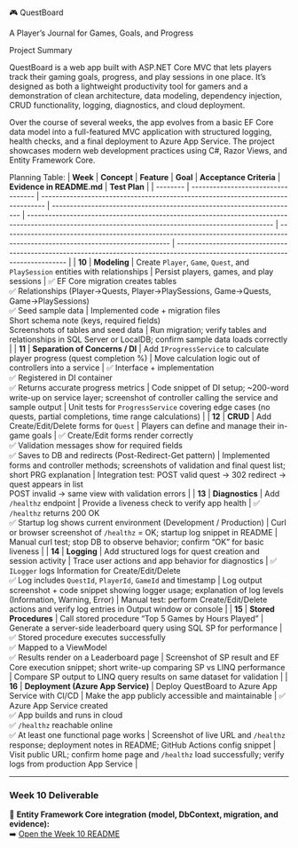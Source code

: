 🎮 QuestBoard

A Player’s Journal for Games, Goals, and Progress

Project Summary

QuestBoard is a web app built with ASP.NET Core MVC that lets players track their gaming goals, progress, and play sessions in one place.
It’s designed as both a lightweight productivity tool for gamers and a demonstration of clean architecture, data modeling, dependency injection, CRUD functionality, logging, diagnostics, and cloud deployment.

Over the course of several weeks, the app evolves from a basic EF Core data model into a full-featured MVC application with structured logging, health checks, and a final deployment to Azure App Service. The project showcases modern web development practices using C#, Razor Views, and Entity Framework Core.

Planning Table:
| **Week** | **Concept**                        | **Feature**                                                                     | **Goal**                                                              | **Acceptance Criteria**                                                                                                                             | **Evidence in README.md**                                                                                                     | **Test Plan**                                                                                                                 |
| -------- | ---------------------------------- | ------------------------------------------------------------------------------- | --------------------------------------------------------------------- | --------------------------------------------------------------------------------------------------------------------------------------------------- | ----------------------------------------------------------------------------------------------------------------------------- | ----------------------------------------------------------------------------------------------------------------------------- |
| **10**   | **Modeling**                       | Create `Player`, `Game`, `Quest`, and `PlaySession` entities with relationships | Persist players, games, and play sessions                             | ✅ EF Core migration creates tables <br>✅ Relationships (Player→Quests, Player→PlaySessions, Game→Quests, Game→PlaySessions)<br>✅ Seed sample data   | Implemented code + migration files <br>Short schema note (keys, required fields) <br>Screenshots of tables and seed data      | Run migration; verify tables and relationships in SQL Server or LocalDB; confirm sample data loads correctly                  |
| **11**   | **Separation of Concerns / DI**    | Add `IProgressService` to calculate player progress (quest completion %)        | Move calculation logic out of controllers into a service              | ✅ Interface + implementation <br>✅ Registered in DI container <br>✅ Returns accurate progress metrics                                               | Code snippet of DI setup; ~200-word write-up on service layer; screenshot of controller calling the service and sample output | Unit tests for `ProgressService` covering edge cases (no quests, partial completions, time range calculations)                |
| **12**   | **CRUD**                           | Add Create/Edit/Delete forms for `Quest`                                        | Players can define and manage their in-game goals                     | ✅ Create/Edit forms render correctly <br>✅ Validation messages show for required fields <br>✅ Saves to DB and redirects (Post-Redirect-Get pattern) | Implemented forms and controller methods; screenshots of validation and final quest list; short PRG explanation               | Integration test: POST valid quest → 302 redirect → quest appears in list <br>POST invalid → same view with validation errors |
| **13**   | **Diagnostics**                    | Add `/healthz` endpoint                                                         | Provide a liveness check to verify app health                         | ✅ `/healthz` returns 200 OK <br>✅ Startup log shows current environment (Development / Production)                                                  | Curl or browser screenshot of `/healthz` = OK; startup log snippet in README                                                  | Manual curl test; stop DB to observe behavior; confirm “OK” for basic liveness                                                |
| **14**   | **Logging**                        | Add structured logs for quest creation and session activity                     | Trace user actions and app behavior for diagnostics                   | ✅ `ILogger` logs Information for Create/Edit/Delete <br>✅ Log includes `QuestId`, `PlayerId`, `GameId` and timestamp                                | Log output screenshot + code snippet showing logger usage; explanation of log levels (Information, Warning, Error)            | Manual test: perform Create/Edit/Delete actions and verify log entries in Output window or console                            |
| **15**   | **Stored Procedures**              | Call stored procedure “Top 5 Games by Hours Played”                             | Generate a server-side leaderboard query using SQL SP for performance | ✅ Stored procedure executes successfully <br>✅ Mapped to a ViewModel <br>✅ Results render on a Leaderboard page                                     | Screenshot of SP result and EF Core execution snippet; short write-up comparing SP vs LINQ performance                        | Compare SP output to LINQ query results on same dataset for validation                                                        |
| **16**   | **Deployment (Azure App Service)** | Deploy QuestBoard to Azure App Service with CI/CD                               | Make the app publicly accessible and maintainable                     | ✅ Azure App Service created <br>✅ App builds and runs in cloud <br>✅ `/healthz` reachable online <br>✅ At least one functional page works           | Screenshot of live URL and `/healthz` response; deployment notes in README; GitHub Actions config snippet                     | Visit public URL; confirm home page and `/healthz` load successfully; verify logs from production App Service                 |


---

### Week 10 Deliverable
📘 **Entity Framework Core integration (model, DbContext, migration, and evidence):**  
➡️ [Open the Week 10 README](README.week10.md)
